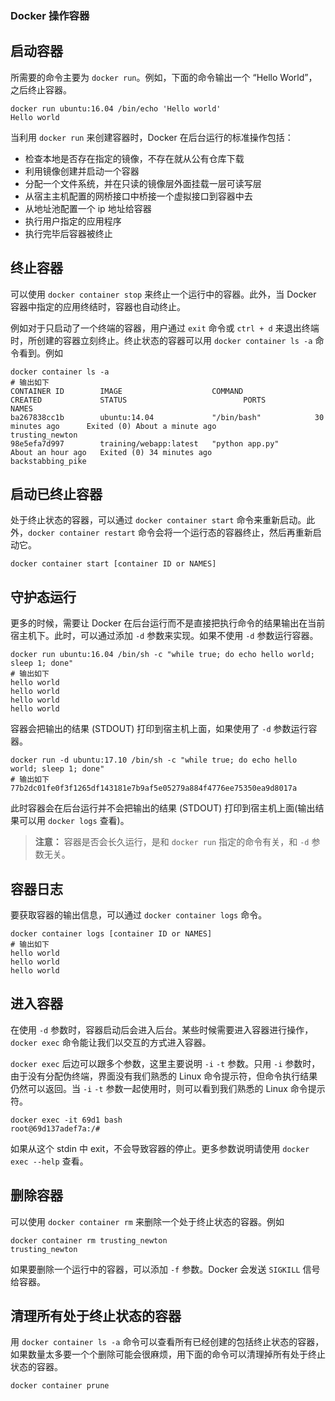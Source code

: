 ### Docker 操作容器



## 启动容器

所需要的命令主要为 `docker run`。例如，下面的命令输出一个 “Hello World”，之后终止容器。

```
docker run ubuntu:16.04 /bin/echo 'Hello world'
Hello world
```

当利用 `docker run` 来创建容器时，Docker 在后台运行的标准操作包括：

- 检查本地是否存在指定的镜像，不存在就从公有仓库下载
- 利用镜像创建并启动一个容器
- 分配一个文件系统，并在只读的镜像层外面挂载一层可读写层
- 从宿主主机配置的网桥接口中桥接一个虚拟接口到容器中去
- 从地址池配置一个 ip 地址给容器
- 执行用户指定的应用程序
- 执行完毕后容器被终止

## 终止容器

可以使用 `docker container stop` 来终止一个运行中的容器。此外，当 Docker 容器中指定的应用终结时，容器也自动终止。

例如对于只启动了一个终端的容器，用户通过 `exit` 命令或 `ctrl + d` 来退出终端时，所创建的容器立刻终止。终止状态的容器可以用 `docker container ls -a` 命令看到。例如

```
docker container ls -a
# 输出如下
CONTAINER ID        IMAGE                    COMMAND                CREATED             STATUS                          PORTS               NAMES
ba267838cc1b        ubuntu:14.04             "/bin/bash"            30 minutes ago      Exited (0) About a minute ago                       trusting_newton
98e5efa7d997        training/webapp:latest   "python app.py"        About an hour ago   Exited (0) 34 minutes ago                           backstabbing_pike
```

## 启动已终止容器

处于终止状态的容器，可以通过 `docker container start` 命令来重新启动。此外，`docker container restart` 命令会将一个运行态的容器终止，然后再重新启动它。

```
docker container start [container ID or NAMES]
```

## 守护态运行

更多的时候，需要让 Docker 在后台运行而不是直接把执行命令的结果输出在当前宿主机下。此时，可以通过添加 `-d` 参数来实现。如果不使用 `-d` 参数运行容器。

```
docker run ubuntu:16.04 /bin/sh -c "while true; do echo hello world; sleep 1; done"
# 输出如下
hello world
hello world
hello world
hello world
```

容器会把输出的结果 (STDOUT) 打印到宿主机上面，如果使用了 `-d` 参数运行容器。

```
docker run -d ubuntu:17.10 /bin/sh -c "while true; do echo hello world; sleep 1; done"
# 输出如下
77b2dc01fe0f3f1265df143181e7b9af5e05279a884f4776ee75350ea9d8017a
```

此时容器会在后台运行并不会把输出的结果 (STDOUT) 打印到宿主机上面(输出结果可以用 `docker logs` 查看)。

> **注意：** 容器是否会长久运行，是和 `docker run` 指定的命令有关，和 `-d` 参数无关。

## 容器日志

要获取容器的输出信息，可以通过 `docker container logs` 命令。

```
docker container logs [container ID or NAMES]
# 输出如下
hello world
hello world
hello world
```

## 进入容器

在使用 `-d` 参数时，容器启动后会进入后台。某些时候需要进入容器进行操作，`docker exec` 命令能让我们以交互的方式进入容器。

`docker exec` 后边可以跟多个参数，这里主要说明 `-i` `-t` 参数。只用 `-i` 参数时，由于没有分配伪终端，界面没有我们熟悉的 Linux 命令提示符，但命令执行结果仍然可以返回。当 `-i` `-t` 参数一起使用时，则可以看到我们熟悉的 Linux 命令提示符。

```
docker exec -it 69d1 bash
root@69d137adef7a:/#
```

如果从这个 stdin 中 exit，不会导致容器的停止。更多参数说明请使用 `docker exec --help` 查看。

## 删除容器

可以使用 `docker container rm` 来删除一个处于终止状态的容器。例如

```
docker container rm trusting_newton
trusting_newton
```

如果要删除一个运行中的容器，可以添加 `-f` 参数。Docker 会发送 `SIGKILL` 信号给容器。

## 清理所有处于终止状态的容器

用 `docker container ls -a` 命令可以查看所有已经创建的包括终止状态的容器，如果数量太多要一个个删除可能会很麻烦，用下面的命令可以清理掉所有处于终止状态的容器。

```
docker container prune
```
